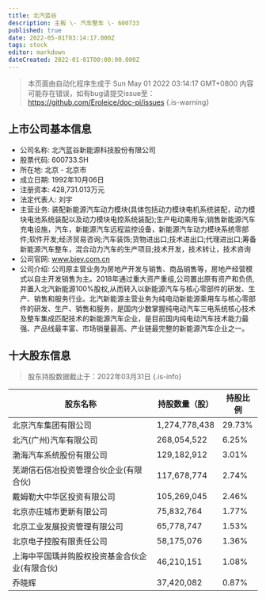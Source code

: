 ```yaml
---
title: 北汽蓝谷
description: 主板 \- 汽车整车 \- 600733
published: true
date: 2022-05-01T03:14:17.000Z
tags: stock
editor: markdown
dateCreated: 2022-01-01T00:00:00.000Z
---
```


> 本页面由自动化程序生成于 Sun May 01 2022 03:14:17 GMT+0800
> 内容可能存在错误，如有bug请提交issue至：https://github.com/Eroleice/doc-pi/issues
{.is-warning}

## 上市公司基本信息
- 公司名称: 北汽蓝谷新能源科技股份有限公司
- 股票代码: 600733.SH
- 所在地: 北京 - 北京市
- 成立日期: 1992年10月06日
- 注册资本: 428,731.013万元
- 法定代表人: 刘宇
- 主营业务: 装配新能源汽车动力模块(具体包括动力模块电机系统装配，动力模块电池系统装配以及动力模块电控系统装配);生产电动乘用车;销售新能源汽车充电设施，汽车，新能源汽车远程监控设备，新能源汽车动力模块系统零部件;软件开发;经济贸易咨询;汽车装饰;货物进出口;技术进出口;代理进出口;筹备新能源汽车整车，混合动力汽车的生产项目;技术开发，技术转让，技术咨询
- 公司官网: www.bjev.com.cn
- 公司介绍: 公司原主营业务为房地产开发与销售、商品销售等，房地产经营模式以自主开发销售为主。2018年通过重大资产重组,公司置出原有资产和负债,并置入北汽新能源100%股权,从而转入以新能源汽车与核心零部件的研发、生产、销售和服务行业。北汽新能源主营业务为纯电动新能源乘用车与核心零部件的研发、生产、销售和服务，是国内少数掌握纯电动汽车三电系统核心技术及整车集成匹配技术的新能源汽车企业，是目前国内纯电动汽车技术能力最强、产品线最丰富、市场销量最高、产业链最完整的新能源汽车企业之一。


## 十大股东信息
> 股东持股数据截止于：2022年03月31日
{.is-info}

| 股东名称 | 持股数量（股） | 持股比例 |
| --- | --- | --- |
| 北京汽车集团有限公司 | 1,274,778,438 | 29.73% |
| 北汽(广州)汽车有限公司 | 268,054,522 | 6.25% |
| 渤海汽车系统股份有限公司 | 129,182,912 | 3.01% |
| 芜湖信石信冶投资管理合伙企业(有限合伙) | 117,678,774 | 2.74% |
| 戴姆勒大中华区投资有限公司 | 105,269,045 | 2.46% |
| 北京亦庄城市更新有限公司 | 75,832,764 | 1.77% |
| 北京工业发展投资管理有限公司 | 65,778,747 | 1.53% |
| 北京电子控股有限责任公司 | 58,175,076 | 1.36% |
| 上海中平国瑀并购股权投资基金合伙企业(有限合伙) | 46,210,151 | 1.08% |
| 乔晓辉 | 37,420,082 | 0.87% |




